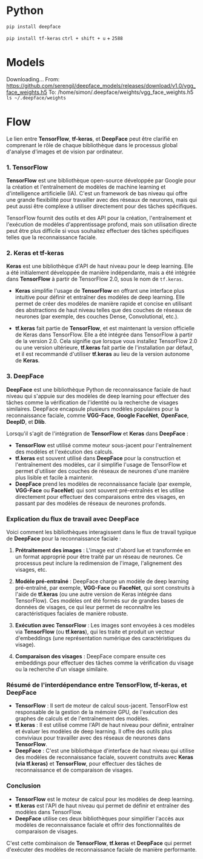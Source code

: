 # Python
`pip install deepface`

`pip install tf-keras`
`ctrl + shift + u` + `2588`

# Models
Downloading...
From: https://github.com/serengil/deepface_models/releases/download/v1.0/vgg_face_weights.h5
To: /home/simon/.deepface/weights/vgg_face_weights.h5
`ls ~/.deepface/weights`

# Flow
Le lien entre **TensorFlow**, **tf-keras**, et **DeepFace** peut être clarifié en comprenant le rôle de chaque bibliothèque dans le processus global d'analyse d'images et de vision par ordinateur.

### 1. **TensorFlow**

**TensorFlow** est une bibliothèque open-source développée par Google pour la création et l'entraînement de modèles de machine learning et d'intelligence artificielle (IA). C'est un framework de bas niveau qui offre une grande flexibilité pour travailler avec des réseaux de neurones, mais qui peut aussi être complexe à utiliser directement pour des tâches spécifiques.

TensorFlow fournit des outils et des API pour la création, l'entraînement et l'exécution de modèles d'apprentissage profond, mais son utilisation directe peut être plus difficile si vous souhaitez effectuer des tâches spécifiques telles que la reconnaissance faciale.

### 2. **Keras et tf-keras**

**Keras** est une bibliothèque d'API de haut niveau pour le deep learning. Elle a été initialement développée de manière indépendante, mais a été intégrée dans **TensorFlow** à partir de TensorFlow 2.0, sous le nom de `tf.keras`.

- **Keras** simplifie l'usage de **TensorFlow** en offrant une interface plus intuitive pour définir et entraîner des modèles de deep learning. Elle permet de créer des modèles de manière rapide et concise en utilisant des abstractions de haut niveau telles que des couches de réseaux de neurones (par exemple, des couches Dense, Convolutional, etc.).

- **tf.keras** fait partie de **TensorFlow**, et est maintenant la version officielle de Keras dans TensorFlow. Elle a été intégrée dans TensorFlow à partir de la version 2.0. Cela signifie que lorsque vous installez TensorFlow 2.0 ou une version ultérieure, **tf.keras** fait partie de l'installation par défaut, et il est recommandé d'utiliser **tf.keras** au lieu de la version autonome de **Keras**.

### 3. **DeepFace**

**DeepFace** est une bibliothèque Python de reconnaissance faciale de haut niveau qui s'appuie sur des modèles de deep learning pour effectuer des tâches comme la vérification de l'identité ou la recherche de visages similaires. DeepFace encapsule plusieurs modèles populaires pour la reconnaissance faciale, comme **VGG-Face**, **Google FaceNet**, **OpenFace**, **DeepID**, et **Dlib**.

Lorsqu'il s'agit de l'intégration de **TensorFlow** et **Keras** dans **DeepFace** :

- **TensorFlow** est utilisé comme moteur sous-jacent pour l'entraînement des modèles et l'exécution des calculs.
- **tf.keras** est souvent utilisé dans **DeepFace** pour la construction et l'entraînement des modèles, car il simplifie l'usage de TensorFlow et permet d'utiliser des couches de réseaux de neurones d'une manière plus lisible et facile à maintenir.
- **DeepFace** prend les modèles de reconnaissance faciale (par exemple, **VGG-Face** ou **FaceNet**) qui sont souvent pré-entraînés et les utilise directement pour effectuer des comparaisons entre des visages, en passant par des modèles de réseaux de neurones profonds.

### Explication du flux de travail avec DeepFace

Voici comment les bibliothèques interagissent dans le flux de travail typique de **DeepFace** pour la reconnaissance faciale :

1. **Prétraitement des images** : L'image est d'abord lue et transformée en un format approprié pour être traité par un réseau de neurones. Ce processus peut inclure la redimension de l'image, l'alignement des visages, etc.

2. **Modèle pré-entraîné** : DeepFace charge un modèle de deep learning pré-entraîné, par exemple, **VGG-Face** ou **FaceNet**, qui sont construits à l'aide de **tf.keras** (ou une autre version de Keras intégrée dans TensorFlow). Ces modèles ont été formés sur de grandes bases de données de visages, ce qui leur permet de reconnaître les caractéristiques faciales de manière robuste.

3. **Exécution avec TensorFlow** : Les images sont envoyées à ces modèles via **TensorFlow** (ou **tf.keras**), qui les traite et produit un vecteur d'embeddings (une représentation numérique des caractéristiques du visage).

4. **Comparaison des visages** : DeepFace compare ensuite ces embeddings pour effectuer des tâches comme la vérification du visage ou la recherche d'un visage similaire.

### Résumé de l'interdépendance entre TensorFlow, tf-keras, et DeepFace

- **TensorFlow** : Il sert de moteur de calcul sous-jacent. TensorFlow est responsable de la gestion de la mémoire GPU, de l'exécution des graphes de calculs et de l'entraînement des modèles.
- **tf.keras** : Il est utilisé comme l'API de haut niveau pour définir, entraîner et évaluer les modèles de deep learning. Il offre des outils plus conviviaux pour travailler avec des réseaux de neurones dans **TensorFlow**.
- **DeepFace** : C'est une bibliothèque d'interface de haut niveau qui utilise des modèles de reconnaissance faciale, souvent construits avec **Keras (via tf.keras)** et **TensorFlow**, pour effectuer des tâches de reconnaissance et de comparaison de visages.

### Conclusion

- **TensorFlow** est le moteur de calcul pour les modèles de deep learning.
- **tf.keras** est l'API de haut niveau qui permet de définir et entraîner des modèles dans TensorFlow.
- **DeepFace** utilise ces deux bibliothèques pour simplifier l'accès aux modèles de reconnaissance faciale et offrir des fonctionnalités de comparaison de visages.

C'est cette combinaison de **TensorFlow**, **tf.keras** et **DeepFace** qui permet d'exécuter des modèles de reconnaissance faciale de manière performante.
